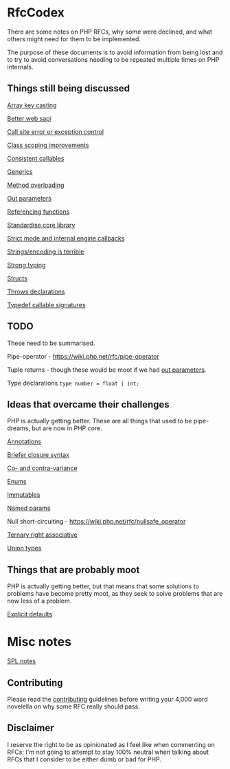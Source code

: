 # RfcCodex

There are some notes on PHP RFCs, why some were declined, and what others might need for them to be implemented.

The purpose of these documents is to avoid information from being lost and to try to avoid conversations needing to be repeated multiple times on PHP internals.

## Things still being discussed 

[Array key casting](https://github.com/Danack/RfcCodex/blob/master/array_key_casting.md)

[Better web sapi](https://github.com/Danack/RfcCodex/blob/master/better_web_sapi.md)

[Call site error or exception control](https://github.com/Danack/RfcCodex/blob/master/call_site_error_exception_control.md)

[Class scoping improvements](https://github.com/Danack/RfcCodex/blob/master/class_scoping_improvements.md)

[Consistent callables](https://github.com/Danack/RfcCodex/blob/master/consistent_callables.md)

[Generics](https://github.com/Danack/RfcCodex/blob/master/generics.md)

[Method overloading](https://github.com/Danack/RfcCodex/blob/master/method_overloading.md)

[Out parameters](https://github.com/Danack/RfcCodex/blob/master/out_parameters.md)

[Referencing functions](https://github.com/Danack/RfcCodex/blob/master/referencing_functions.md)

[Standardise core library](https://github.com/Danack/RfcCodex/blob/master/standardise_core_library.md)

[Strict mode and internal engine callbacks](https://github.com/Danack/RfcCodex/blob/master/engine_strict_mode_interaction.md)

[Strings/encoding is terrible](https://github.com/Danack/RfcCodex/blob/master/strings_and_encoding.md)

[Strong typing](https://github.com/Danack/RfcCodex/blob/master/strong_typing.md)

[Structs](https://github.com/Danack/RfcCodex/blob/master/structs.md)

[Throws declarations](https://github.com/Danack/RfcCodex/blob/master/throws_declaration.md)

[Typedef callable signatures](https://github.com/Danack/RfcCodex/blob/master/typedef_callables.md)

## TODO

These need to be summarised.

Pipe-operator - https://wiki.php.net/rfc/pipe-operator

Tuple returns - though these would be moot if we had [out parameters](https://github.com/Danack/RfcCodex/blob/master/out_parameters.md).

Type declarations `type number = float | int;`

## Ideas that overcame their challenges

PHP is actually getting better. These are all things that used to be pipe-dreams, but are now in PHP core. 

[Annotations](https://github.com/Danack/RfcCodex/blob/master/annotations.md)

[Briefer closure syntax](https://github.com/Danack/RfcCodex/blob/master/briefer_closure_syntax.md)

[Co- and contra-variance](https://github.com/Danack/RfcCodex/blob/master/co_and_contra_variance.md)

[Enums](https://github.com/Danack/RfcCodex/blob/master/enums.md)

[Immutables](https://github.com/Danack/RfcCodex/blob/master/immutable.md)

[Named params](https://github.com/Danack/RfcCodex/blob/master/named_params.md)

Null short-circuiting - https://wiki.php.net/rfc/nullsafe_operator

[Ternary right associative](https://github.com/Danack/RfcCodex/blob/master/ternary_operator_right_associative.md)

[Union types](https://github.com/Danack/RfcCodex/blob/master/union_types.md)

## Things that are probably moot

PHP is actually getting better, but that means that some solutions to problems have become pretty moot, as they seek to solve problems that are now less of a problem.

[Explicit defaults](https://github.com/Danack/RfcCodex/blob/master/explicit_defaults.md)

# Misc notes

[SPL notes](https://github.com/Danack/RfcCodex/blob/master/spl_summary.md)

## Contributing

Please read the [contributing](https://github.com/Danack/RfcCodex/blob/master/CONTRIBUTING.md) guidelines before writing your 4,000 word novelella on why some RFC really should pass.

## Disclaimer

I reserve the right to be as opinionated as I feel like when commenting on RFCs; I'm not going to attempt to stay 100% neutral when talking about RFCs that I consider to be either dumb or bad for PHP.
